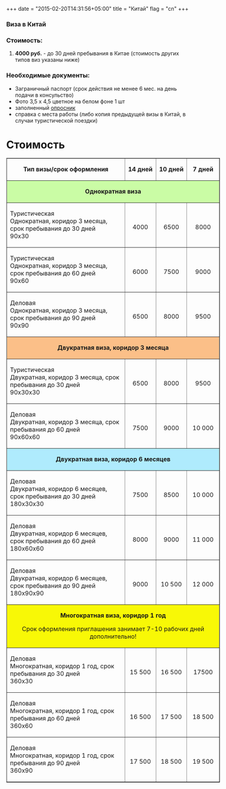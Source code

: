+++
date = "2015-02-20T14:31:56+05:00"
title = "Китай"
flag = "cn"
+++
### Виза в Китай

### Стоимость:

1) **4000 руб.** - до 30 дней пребывания в Китае (стоимость других типов виз указаны ниже)


### Необходимые документы:

- Заграничный паспорт (срок действия не менее 6 мес. на день подачи в консульство)
- Фото 3,5 х 4,5 цветное на белом фоне 1 шт
- заполненный [опросник](/forms/cn.doc)
- справка с места работы (либо копия предыдущей визы в Китай, в случаи туристической поездки)

# Стоимость

<table style="width: 570px;" border="1" cellspacing="0" cellpadding="0">
    <tbody>
        <tr>
            <td width="320" valign="top">
                <p align="center"><strong>Тип визы/срок оформления</strong></p>
            </td>
            <td width="60" valign="top">
                <p align="center"><strong>14 дней</strong></p>
            </td>
            <td width="60" valign="top">
                <p align="center"><strong>10 дней</strong></p>
            </td>
            <td width="60" valign="top">
                <p align="center"><strong>7 дней</strong><strong> </strong></p>
            </td>
        </tr>
        <tr style="background-color: #cafca5;">
            <td colspan="4" width="707" valign="top">
                <p align="center"><strong>Однократная виза</strong></p>
            </td>
        </tr>
        <tr>
            <td width="320" valign="top">
                <p>Туристическая<br>Однократная, коридор 3 месяца, срок   пребывания до 30 дней<br>90х30</p>
            </td>
            <td width="60" valign="top">
                <p align="center">&nbsp;</p>
                <p align="center">4000</p>
            </td>
            <td width="60" valign="top">
                <p align="center">&nbsp;</p>
                <p align="center">6500</p>
            </td>
            <td width="60" valign="top">
                <p>&nbsp;</p>
                <p align="center">8000</p>
            </td>
        </tr>
        <tr>
            <td width="320" valign="top">
                <p>Туристическая<br>Однократная, коридор 3 месяца, срок пребывания до 60 дней<br>90х60</p>
            </td>
            <td width="60" valign="top">
                <p align="center">&nbsp;</p>
                <p align="center">6000</p>
            </td>
            <td width="60" valign="top">
                <p align="center">&nbsp;</p>
                <p align="center">7500</p>
            </td>
            <td width="60" valign="top">
                <p align="center">&nbsp;</p>
                <p align="center">9000</p>
            </td>
        </tr>
<tr>
<td width="320" valign="top">
<p>Деловая<br>Однократная, коридор 3 месяца, срок пребывания до 90 дней<br>90х90</p>
</td>
<td width="60" valign="top">
<p align="center">&nbsp;</p>
<p align="center">6500</p>
</td>
<td width="60" valign="top">
<p align="center">&nbsp;</p>
<p align="center">8000</p>
</td>
<td width="60" valign="top">
<p align="center">&nbsp;</p>
<p align="center">9500</p>
</td>
</tr>
<tr style="background-color: #fbbf88;">
<td colspan="4" width="707" valign="top">
<p align="center"><strong>Двукратная виза, коридор 3 месяца</strong></p>
</td>
</tr>
<tr>
<td width="320" valign="top">
<p>Туристическая<br>Двукратная, коридор 3 месяца, срок пребывания до 30 дней<br>90х30х30</p>
</td>
<td width="60" valign="top">
<p align="center">&nbsp;</p>
<p align="center">6500</p>
</td>
<td width="60" valign="top">
<p align="center">&nbsp;</p>
<p align="center">8000</p>
</td>
<td width="60" valign="top">
<p align="center">&nbsp;</p>
<p align="center">9500</p>
</td>
</tr>
<tr>
<td width="320" valign="top">
<p>Деловая<br>Двукратная, коридор 3 месяца, срок пребывания до 60 дней<br>90х60х60</p>
</td>
<td width="60" valign="top">
<p align="center">&nbsp;</p>
<p align="center">7500</p>
</td>
<td width="60" valign="top">
<p align="center">&nbsp;</p>
<p align="center">9000</p>
</td>
<td width="60" valign="top">
<p align="center">&nbsp;</p>
<p align="center">10 000</p>
</td>
</tr>
<tr style="background-color: #afebfd;">
<td colspan="4" width="707" valign="top">
<p align="center"><strong>Двукратная виза, коридор 6 месяцев</strong></p>
</td>
</tr>
<tr>
<td width="320" valign="top">
<p>Деловая<br>Двукратная, коридор 6 месяцев, срок пребывания до 30 дней<br>180х30х30</p>
</td>
<td width="60" valign="top">
<p align="center">&nbsp;</p>
<p align="center">7500</p>
</td>
<td width="60" valign="top">
<p align="center">&nbsp;</p>
<p align="center">8500</p>
</td>
<td width="60" valign="top">
<p align="center">&nbsp;</p>
<p align="center">10 000</p>
</td>
</tr>
<tr>
<td width="320" valign="top">
<p>Деловая<br>Двукратная, коридор 6 месяцев, срок пребывания до 60 дней<br>180х60х60</p>
</td>
<td width="60" valign="top">
<p align="center">&nbsp;</p>
<p align="center">8000</p>
</td>
<td width="60" valign="top">
<p align="center">&nbsp;</p>
<p align="center">9000</p>
</td>
<td width="60" valign="top">
<p align="center">&nbsp;</p>
<p align="center">11 000</p>
</td>
</tr>
<tr>
<td width="320" valign="top">
<p>Деловая<br>Двукратная, коридор 6 месяцев, срок пребывания до 90 дней<br>180х90х90</p>
</td>
<td width="60" valign="top">
<p align="center">&nbsp;</p>
<p align="center">9000</p>
</td>
<td width="60" valign="top">
<p align="center">&nbsp;</p>
<p align="center">10 500</p>
</td>
<td width="60" valign="top">
<p align="center">&nbsp;</p>
<p align="center">12 000</p>
</td>
</tr>
<tr style="background-color: #f8f806;">
<td colspan="4" width="707" valign="top">
<p align="center"><strong>Многократная виза, коридор 1 год</strong></p>
<p align="center">Срок оформления приглашения занимает 7-10 рабочих дней дополнительно!</p>
</td>
</tr>
<tr>
<td width="320" valign="top">
<p>Деловая<br>Многократная, коридор 1 год, срок пребывания до 30 дней<br>360х30</p>
</td>
<td width="60" valign="top">
<p align="center">&nbsp;</p>
<p align="center">15 500</p>
</td>
<td width="60" valign="top">
<p align="center">&nbsp;</p>
<p align="center">16 500</p>
</td>
<td width="60" valign="top">
<p align="center">&nbsp;</p>
<p align="center">17500</p>
</td>
</tr>
<tr>
<td width="320" valign="top">
<p>Деловая<br>Многократная, коридор 1 год, срок пребывания до 60 дней<br>360х60</p>
</td>
<td width="60" valign="top">
<p align="center">&nbsp;</p>
<p align="center">16 500</p>
</td>
<td width="60" valign="top">
<p align="center">&nbsp;</p>
<p align="center">17 500</p>
</td>
<td width="60" valign="top">
<p align="center">&nbsp;</p>
<p align="center">18 500</p>
</td>
</tr>
<tr>
<td width="320" valign="top">
<p>Деловая<br>Многократная, коридор 1 год, срок пребывания до 90 дней<br>360х90</p>
</td>
<td width="60" valign="top">
<p align="center">&nbsp;</p>
<p align="center">17 500</p>
</td>
<td width="60" valign="top">
<p align="center">&nbsp;</p>
<p align="center">18 500</p>
</td>
<td width="60" valign="top">
<p align="center">&nbsp;</p>
<p align="center">19 500</p>
</td>
</tr>
</tbody>
</table>

